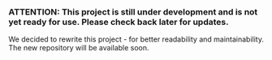 <!-- # Carmelos (Garden Of Secrets)

**Carmelos** (from "Carmel", meaning "garden") is a secure, encrypted note-taking and secret diary application. It features a text-based ncurses interface and operates with a server-client architecture, enabling multiple users to connect to a single server. Each user's data is encrypted for privacy and security


## Why Carmelos?

In a world where privacy is increasingly at risk, we created **Carmelos** to offer a secure and private space for individuals to record their thoughts and minds. Our goal is to provide a robust, encrypted environment that ensures your digital mind remains confidential and protected from unauthorized access and control. And to fulfill the requirements of the production practice in our school, of course


## Features

- **Ncurses Interface**: A simple, efficient text-based interface for easy note-taking and story writing

- **Server-Client Architecture**: Supports multiple clients connecting to a single server at once

- **Multi-User Support**: Allows different users to create and manage their own accounts

- **Encrypted Data**: Ensures all user data and notes and stories are securely encrypted


## Security

- User data and notes are encrypted using AES
- Keep your password secure and do not share it


## Requirements

- sqlite
- ncurses
- gsl (GNU Scientific Library)


## Installation



## Usage



## License
This project is licensed under the MIT License. Please see the LICENSE file for details -->

### ATTENTION: This project is still under development and is not yet ready for use. Please check back later for updates.

We decided to rewrite this project - for better readability and maintainability. The new repository will be available soon.